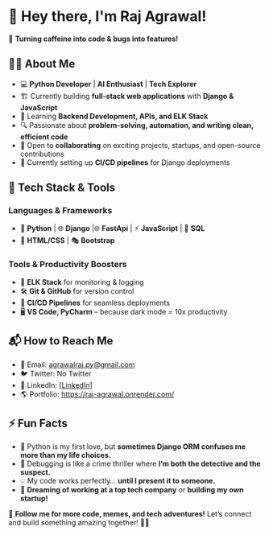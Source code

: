 # 👋 Hey there, I'm **Raj Agrawal**!

🚀 **Turning caffeine into code & bugs into features!**

## 👨‍💻 About Me  
- 💻 **Python Developer** | **AI Enthusiast** | **Tech Explorer**  
- 🏗️ Currently building **full-stack web applications** with **Django & JavaScript**  
- 🌱 Learning **Backend Development, APIs, and ELK Stack**  
- 🔍 Passionate about **problem-solving, automation, and writing clean, efficient code**  
- 🤝 Open to **collaborating** on exciting projects, startups, and open-source contributions  
- 🎯 Currently setting up **CI/CD pipelines** for Django deployments

## 🔧 Tech Stack & Tools  
### **Languages & Frameworks**  
- 🐍 **Python** | 🌐 **Django** |🌐 **FastApi** |  ⚡ **JavaScript** | 💾 **SQL**  
- 🎨 **HTML/CSS** | 🎭 **Bootstrap** 

### **Tools & Productivity Boosters**  
- 🔎 **ELK Stack** for monitoring & logging  
- 🛠 **Git & GitHub** for version control  
- 🚀 **CI/CD Pipelines** for seamless deployments  
- 🖥️ **VS Code, PyCharm** – because dark mode = 10x productivity  

## 📬 How to Reach Me  
- 📧 Email: agrawalraj.py@gmail.com   
- 🐦 Twitter: No Twitter  
- 💼 LinkedIn: [[LinkedIn]](https://www.linkedin.com/in/raj-agrawal-9498aa25b/)  
- 🌎 Portfolio: https://raj-agrawal.onrender.com/  

## ⚡ Fun Facts  
- 🐍 Python is my first love, but **sometimes Django ORM confuses me more than my life choices.**  
- 🤔 Debugging is like a crime thriller where **I’m both the detective and the suspect.**  
- 💡 My code works perfectly… **until I present it to someone.**  
- 🚀 **Dreaming of working at a top tech company** or **building my own startup!**  

📌 **Follow me for more code, memes, and tech adventures!** Let’s connect and build something amazing together! 🚀😃
